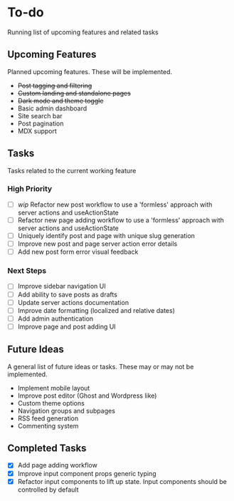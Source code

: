 # To-do

Running list of upcoming features and related tasks

## Upcoming Features

Planned upcoming features. These will be implemented.

- ~~Post tagging and filtering~~
- ~~Custom landing and standalone pages~~
- ~~Dark mode and theme toggle~~
- Basic admin dashboard
- Site search bar
- Post pagination
- MDX support

## Tasks

Tasks related to the current working feature

### High Priority

- [ ] _wip_ Refactor new post workflow to use a 'formless' approach with server actions and useActionState
- [ ] Refactor new page adding workflow to use a 'formless' approach with server actions and useActionState
- [ ] Uniquely identify post and page with unique slug generation
- [ ] Improve new post and page server action error details
- [ ] Add new post form error visual feedback

### Next Steps

- [ ] Improve sidebar navigation UI
- [ ] Add ability to save posts as drafts
- [ ] Update server actions documentation
- [ ] Improve date formatting (localized and relative dates)
- [ ] Add admin authentication
- [ ] Improve page and post adding UI

## Future Ideas

A general list of future ideas or tasks. These may or may not be implemented.

- Implement mobile layout
- Improve post editor (Ghost and Wordpress like)
- Custom theme options
- Navigation groups and subpages
- RSS feed generation
- Commenting system

## Completed Tasks

- [x] Add page adding workflow
- [x] Improve input component props generic typing
- [x] Refactor input components to lift up state. Input components should be controlled by default
